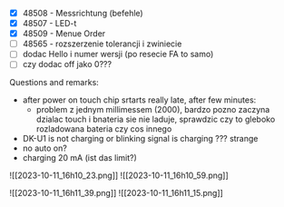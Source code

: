 
- [x] 48508 - Messrichtung (befehle)
- [x] 48507 - LED-t
- [x] 48509 - Menue Order
- [ ] 48565 - rozszerzenie tolerancji i zwiniecie
- [ ] dodac Hello i numer wersji (po resecie FA to samo)
- [ ] czy dodac off jako 0???

Questions and remarks:
- after power on touch chip srtarts really late, after few minutes:
	- problem z jednym millimessem (2000), bardzo pozno zaczyna dzialac touch i bnateria sie nie laduje, sprawdzic czy to gleboko rozladowana bateria czy cos innego
- DK-U1 is not charging or blinking signal is charging ??? strange
- no auto on?
- charging 20 mA (ist das limit?)


![[2023-10-11_16h10_23.png]]
![[2023-10-11_16h10_59.png]]


![[2023-10-11_16h11_39.png]]
![[2023-10-11_16h11_15.png]]